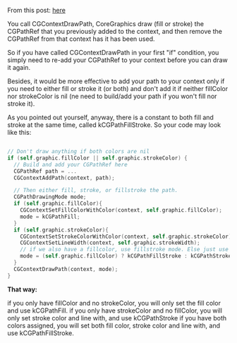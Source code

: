 From this post: 
[here](http://stackoverflow.com/questions/12467779/iphone-separate-stroke-and-fill-not-working) 

You call CGContextDrawPath, CoreGraphics draw (fill or stroke) the CGPathRef that you previously added to the context, and then remove the CGPathRef from that context has it has been used.

So if you have called CGContextDrawPath in your first "if" condition, you simply need to re-add your CGPathRef to your context before you can draw it again.

Besides, it would be more effective to add your path to your context only if you need to either fill or stroke it (or both) and don't add it if neither fillColor nor strokeColor is nil (ne need to build/add your path if you won't fill nor stroke it).

As you pointed out yourself, anyway, there is a constant to both fill and stroke at the same time, called kCGPathFillStroke. So your code may look like this:
```swift

// Don't draw anything if both colors are nil
if (self.graphic.fillColor || self.graphic.strokeColor) {
  // Build and add your CGPathRef here
  CGPathRef path = ...
  CGContextAddPath(context, path);

  // Then either fill, stroke, or fillstroke the path.
  CGPathDrawingMode mode;
  if (self.graphic.fillColor){
    CGContextSetFillColorWithColor(context, self.graphic.fillColor);
    mode = kCGPathFill;
  }
  if (self.graphic.strokeColor){
    CGContextSetStrokeColorWithColor(context, self.graphic.strokeColor);
    CGContextSetLineWidth(context, self.graphic.strokeWidth);
    // if we also have a fillcolor, use fillstroke mode. Else just use stroke.
    mode = (self.graphic.fillColor) ? kCGPathFillStroke : kCGPathStroke;
  }
  CGContextDrawPath(context, mode);
}


```
**That way:**

if you only have fillColor and no strokeColor, you will only set the fill color and use kCGPathFill.
if you only have strokeColor and no fillColor, you will only set stroke color and line with, and use kCGPathStroke
if you have both colors assigned, you will set both fill color, stroke color and line with, and use kCGPathFillStroke.